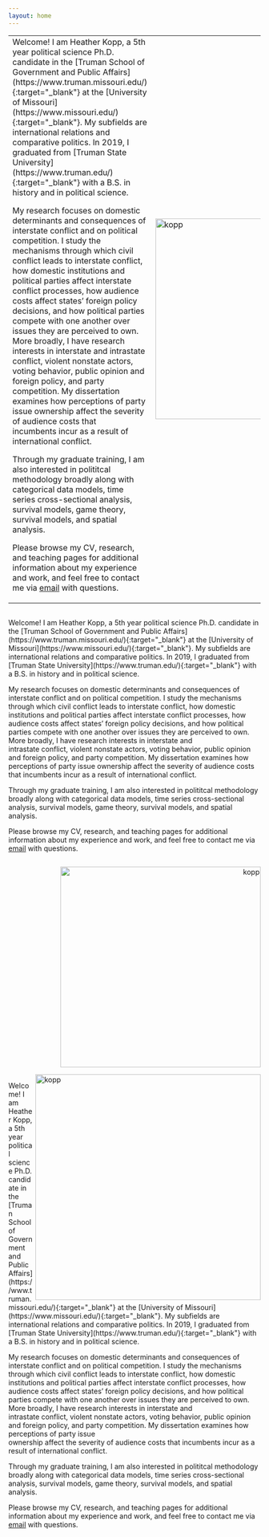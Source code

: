 ```yaml
---
layout: home
---
```


<div align="center">
    <table >
     <tr>
       <td align="left" width="400"> Welcome! I am Heather Kopp, a 5th year political science Ph.D. candidate in the [Truman School of Government and Public Affairs](https://www.truman.missouri.edu/){:target="_blank"} at the [University of Missouri](https://www.missouri.edu/){:target="_blank"}. My subfields are international relations and comparative politics. In 2019, I graduated from [Truman State University](https://www.truman.edu/){:target="_blank"} with a B.S. in history and in political science. 

My research focuses on domestic determinants and consequences of interstate conflict and on political competition. I study the mechanisms through which civil conflict leads to interstate conflict, how domestic institutions and political parties affect interstate conflict processes, how audience costs affect states’ foreign policy decisions, and how political parties compete with one another over issues they are perceived to own. More broadly, I have research interests in interstate and intrastate conflict, violent nonstate actors, voting behavior, public opinion and foreign policy, and party competition. My dissertation examines how perceptions of party issue ownership affect the severity of audience costs that <br> incumbents incur as a result of international conflict.

Through my graduate training, I am also interested in polititcal methodology broadly along with categorical data models, time series cross-sectional analysis, survival models, game theory, survival models, and spatial analysis. 

Please browse my CV, research, and teaching pages for additional information about my experience and work, and feel free to contact me via [email](mailto:hmk439@mail.missouri.edu) with questions. </td>
        <td><img src="https://heatherkopp.github.io/files/kopp.jpg"  height="400" alt="kopp"/></td>
     </tr>
    </table>
    </div>

<div align="left">
<div class="column">
<p> Welcome! I am Heather Kopp, a 5th year political science Ph.D. candidate in the [Truman School of Government and Public Affairs](https://www.truman.missouri.edu/){:target="_blank"} at the [University of Missouri](https://www.missouri.edu/){:target="_blank"}. My subfields are international relations and comparative politics. In 2019, I graduated from [Truman State University](https://www.truman.edu/){:target="_blank"} with a B.S. in history and in political science. 

My research focuses on domestic determinants and consequences of interstate conflict and on political competition. I study the mechanisms through which civil conflict leads to interstate conflict, how domestic institutions and political parties affect interstate conflict processes, how audience costs affect states’ foreign policy decisions, and how political parties compete with one another over issues they are perceived to own. More broadly, I have research interests in interstate and <br> intrastate conflict, violent nonstate actors, voting behavior, public opinion and foreign policy, and party competition. My dissertation examines how perceptions of party issue ownership affect the severity of audience costs that incumbents incur as a result of international conflict.

Through my graduate training, I am also interested in polititcal methodology broadly along with categorical data models, time series cross-sectional analysis, survival models, game theory, survival models, and spatial analysis. 

Please browse my CV, research, and teaching pages for additional information about my experience and work, and feel free to contact me via [email](mailto:hmk439@mail.missouri.edu) with questions. 
</p>
</div>
</div>

<div align="right">
<div class="column">
<p> <img src="https://heatherkopp.github.io/files/kopp.jpg"  height="400" alt="kopp"/> </p>
</div>
</div>








<img align="right" src="https://heatherkopp.github.io/files/kopp.jpg" height="450" alt="kopp"/>
<p align="left">
Welcome! I am Heather Kopp, a 5th year political science Ph.D. candidate in the [Truman School of Government and Public Affairs](https://www.truman.missouri.edu/){:target="_blank"} at the [University of Missouri](https://www.missouri.edu/){:target="_blank"}. My subfields are international relations and comparative politics. In 2019, I graduated from [Truman State University](https://www.truman.edu/){:target="_blank"} with a B.S. in history and in political science. 

My research focuses on domestic determinants and consequences of interstate conflict and on political competition. I study the mechanisms through which civil conflict leads to interstate conflict, how domestic institutions and political parties affect interstate conflict processes, how audience costs affect states’ foreign policy decisions, and how political parties compete with one another over issues they are perceived to own. More broadly, I have research interests in interstate and <br> intrastate conflict, violent nonstate actors, voting behavior, public opinion and foreign policy, and party competition. My dissertation examines how perceptions of party issue <br> ownership affect the severity of audience costs that incumbents incur as a result of international conflict.

Through my graduate training, I am also interested in polititcal methodology broadly along with categorical data models, time series cross-sectional analysis, survival models, game theory, survival models, and spatial analysis. 

Please browse my CV, research, and teaching pages for additional information about my experience and work, and feel free to contact me via [email](mailto:hmk439@mail.missouri.edu) with questions.
</p>
